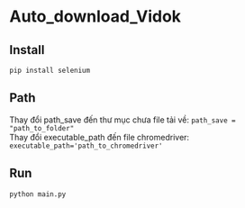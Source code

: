 # Auto_download_Vidok
## Install
```pip install selenium```
## Path
Thay đổi path_save đến thư mục chưa file tải về:
```path_save = "path_to_folder"```<br/>
Thay đổi executable_path đến file chromedriver:
```executable_path='path_to_chromedriver'```
## Run 
```python main.py```
